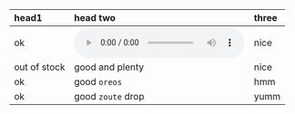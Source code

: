 | head1        | head two                                                     | three |
| :----------- | :----------------------------------------------------------- | :---- |
| ok           | <audio src="http://ofc6yl8uw.bkt.clouddn.com/%E9%83%AD%E5%BE%B7%E7%BA%B2%20%E4%BA%8E%E8%B0%A6%20%E6%88%91%E8%A6%81%E7%A9%BF%E8%B6%8A.mp3" controls="controls"> </audio> | nice  |
| out of stock | good and plenty                                              | nice  |
| ok           | good `oreos`                                                 | hmm   |
| ok           | good `zoute` drop                                            | yumm  |

